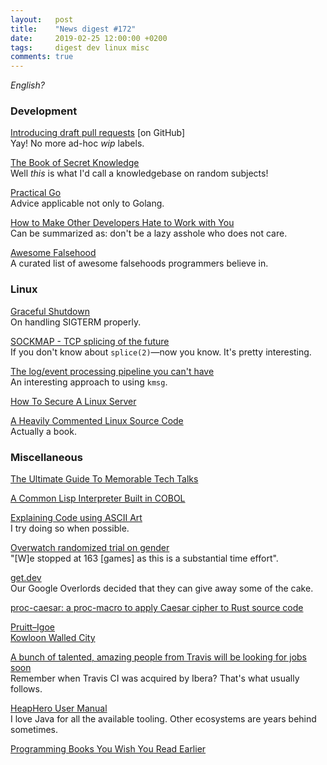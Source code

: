 ```yaml
---
layout:   post
title:    "News digest #172"
date:     2019-02-25 12:00:00 +0200
tags:     digest dev linux misc
comments: true
---
```


_English?_

### Development

[Introducing draft pull requests](https://github.blog/2019-02-14-introducing-draft-pull-requests/) [on GitHub]<br/>
Yay! No more ad-hoc _wip_ labels.

[The Book of Secret Knowledge](https://github.com/trimstray/the-book-of-secret-knowledge)<br/>
Well _this_ is what I'd call a knowledgebase on random subjects!

[Practical Go](https://dave.cheney.net/practical-go/presentations/qcon-china.html)<br/>
Advice applicable not only to Golang.

[How to Make Other Developers Hate to Work with You](https://anaxi.com/blog/2019/02/20/how-to-make-other-developers-hate-to-work-with-you/)<br/>
Can be summarized as: don't be a lazy asshole who does not care.

[Awesome Falsehood](https://github.com/kdeldycke/awesome-falsehood)<br/>
A curated list of awesome falsehoods programmers believe in.

### Linux

[Graceful Shutdown](http://250bpm.com/blog:146)<br/>
On handling SIGTERM properly.

[SOCKMAP - TCP splicing of the future](https://blog.cloudflare.com/sockmap-tcp-splicing-of-the-future/)<br/>
If you don't know about `splice(2)`—now you know. It's pretty interesting.

[The log/event processing pipeline you can't have](https://apenwarr.ca/log/20190216)<br/>
An interesting approach to using `kmsg`.

[How To Secure A Linux Server](https://github.com/imthenachoman/How-To-Secure-A-Linux-Server)

[A Heavily Commented Linux Source Code](http://www.oldlinux.org/download/ECLK-5.0-WithCover.pdf)<br/>
Actually a book.

### Miscellaneous

[The Ultimate Guide To Memorable Tech Talks](https://medium.com/@nnja/the-ultimate-guide-to-memorable-tech-talks-e7c350778d4b)

[A Common Lisp Interpreter Built in COBOL](https://github.com/lauryndbrown/Cisp)

[Explaining Code using ASCII Art](https://blog.regehr.org/archives/1653)<br/>
I try doing so when possible.

[Overwatch randomized trial on gender](http://danluu.com/overwatch-gender/)<br/>
"[W]e stopped at 163 [games] as this is a substantial time effort".

[get.dev](https://get.dev)<br/>
Our Google Overlords decided that they can give away some of the cake.

[proc-caesar: a proc-macro to apply Caesar cipher to Rust source code](https://github.com/matklad/proc-caesar)

[Pruitt–Igoe](https://en.wikipedia.org/wiki/Pruitt–Igoe)<br/>
[Kowloon Walled City](https://en.wikipedia.org/wiki/Kowloon_Walled_City)

[A bunch of talented, amazing people from Travis will be looking for jobs soon](https://twitter.com/carmatrocity/status/1098538649908666368)<br/>
Remember when Travis CI was acquired by Ibera? That's what usually follows.

[HeapHero User Manual](https://blog.heaphero.io/2018/04/13/heaphero-user-manual-2/#HeapStat)<br/>
I love Java for all the available tooling. Other ecosystems are years behind sometimes.

[Programming Books You Wish You Read Earlier](https://zeroequalsfalse.press/posts/programming-books-you-wish-you-read-earlier/)
